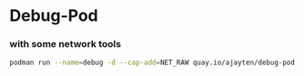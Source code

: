 # Debug-Pod 



### with some network tools



```bash
podman run --name=debug -d --cap-add=NET_RAW quay.io/ajayten/debug-pod:v02
```





